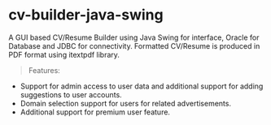 # cv-builder-java-swing
A GUI based CV/Resume Builder using Java Swing for interface, Oracle for Database and JDBC for connectivity. Formatted CV/Resume is produced in PDF format using itextpdf library.

> Features:
* Support for admin access to user data and additional support for adding suggestions to user accounts.
* Domain selection support for users for related advertisements.
* Additional support for premium user feature.



